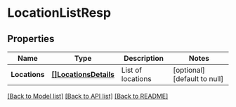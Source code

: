 # LocationListResp

## Properties
Name | Type | Description | Notes
------------ | ------------- | ------------- | -------------
**Locations** | [**[]LocationsDetails**](LocationsDetails.md) | List of locations | [optional] [default to null]

[[Back to Model list]](../README.md#documentation-for-models) [[Back to API list]](../README.md#documentation-for-api-endpoints) [[Back to README]](../README.md)


